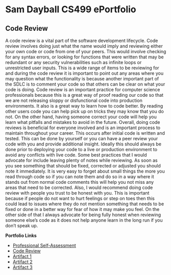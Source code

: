 # Sam Dayball CS499 ePortfolio

## Code Review

A code review is a vital part of the software development lifecycle.  Code review involves doing just what the name would imply and reviewing either your own code or code from one of your peers.  This would involve checking for any syntax errors, or looking for functions that were written that may be redundant or any security vulnerabilities such as infinite loops or unrestricted user inputs.  This is a wide range of items to be reviewing for and during the code review it is important to point out any areas where you may question what the functionality is because another important part of the SDLC is to comment your code so that others can be clear on what your code is doing.
	Code review is an important practice for computer science professionals because this is a great way of proof reading our code so that we are not releasing sloppy or disfunctional code into production environments. It also is a great way to learn how to code better. By reading other users code you can help pick up on tricks they may know that you do not.  On the other hand, having someone correct your code will help you learn what pitfalls and mistakes to avoid in the future.  Overall, doing code reviews is beneficial for everyone involved and is an important process to maintain throughout your career.
	This occurs after initial code is written and tested.  This can be done by yourself or you can have a peer review your code with you and provide additional insight.  Ideally this should always be done prior to deploying your code to a live or production environment to avoid any conflicts with live code.
	Some best practices that I would advocate for include leaving plenty of notes while reviewing. As soon as you see something that should be fixed, corrected or adjusted you should note it immediately.  It is very easy to forget about small things the more you read through code so if you can note them and do so in a way where it stands out from normal code comments this will help you not miss any areas that need to be corrected.  Also, I would recommend doing code review with people you trust to be honest with you. This is important because if people do not want to hurt feelings or step on toes then this could lead to issues where they do not mention something that needs to be fixed or done in a better way for fear of how it may make you feel. On the other side of that I always advocate for being fully honest when reviewing someone else’s code as it does not help anyone learn in the long run if you don’t speak up.


**Portfolio Links**
- [Professional Self-Assessment](index.html)
- [Code Review](CodeReview.html)
- [Artifact 1](SoftwareDesignEnhancement.html)
- [Artifact 2](DataStructuresAndAlgorithmsEnhancement.html)
- [Artifact 3](DatabasesEnhancement.html)

